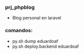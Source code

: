 ### prj_phpblog
- Blog personal en laravel

### comandos:
- py.sh dump eduardoaf
- py.sh deploy.backend eduardoaf